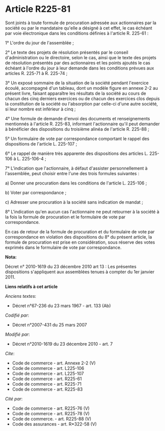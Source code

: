 # Article R225-81

Sont joints à toute formule de procuration adressée aux actionnaires par la société ou par le mandataire qu'elle a désigné à
cet effet, le cas échéant par voie électronique dans les conditions définies à l'article R. 225-61 : 

1° L'ordre du jour de l'assemblée ; 

2° Le texte des projets de résolution présentés par le conseil d'administration ou le directoire, selon le cas, ainsi que le
texte des projets de résolution présentés par des actionnaires et les points ajoutés le cas échéant à l'ordre du jour à leur
demande dans les conditions prévues aux articles R. 225-71 à R. 225-74 ; 

3° Un exposé sommaire de la situation de la société pendant l'exercice écoulé, accompagné d'un tableau, dont un modèle figure
en annexe 2-2 au présent livre, faisant apparaître les résultats de la société au cours de chacun des cinq derniers exercices
ou de chacun des exercices clos depuis la constitution de la société ou l'absorption par celle-ci d'une autre société, si
leur nombre est inférieur à cinq ; 

4° Une formule de demande d'envoi des documents et renseignements mentionnés à l'article R. 225-83, informant l'actionnaire
qu'il peut demander à bénéficier des dispositions du troisième alinéa de l'article R. 225-88 ; 

5° Un formulaire de vote par correspondance comportant le rappel des dispositions de l'article L. 225-107 ; 

6° Le rappel de manière très apparente des dispositions des articles L. 225-106 à L. 225-106-4 ; 

7° L'indication que l'actionnaire, à défaut d'assister personnellement à l'assemblée, peut choisir entre l'une des trois
formules suivantes : 

a) Donner une procuration dans les conditions de l'article L. 225-106 ; 

b) Voter par correspondance ; 

c) Adresser une procuration à la société sans indication de mandat ; 

8° L'indication qu'en aucun cas l'actionnaire ne peut retourner à la société à la fois la formule de procuration et le
formulaire de vote par correspondance. 

En cas de retour de la formule de procuration et du formulaire de vote par correspondance en violation des dispositions du 8°
du présent article, la formule de procuration est prise en considération, sous réserve des votes exprimés dans le formulaire
de vote par correspondance.

**Nota:**

Décret n° 2010-1619 du 23 décembre 2010 art 13 : Les présentes dispositions s'appliquent aux assemblées tenues à compter du
1er janvier 2011.

**Liens relatifs à cet article**

_Anciens textes_:

  - Décret n°67-236 du 23 mars 1967 - art. 133 (Ab)

_Codifié par_:

  - Décret n°2007-431 du 25 mars 2007

_Modifié par_:

  - Décret n°2010-1619 du 23 décembre 2010 - art. 7

_Cite_:

  - Code de commerce - art. Annexe 2-2 (V)
  - Code de commerce - art. L225-106
  - Code de commerce - art. L225-107
  - Code de commerce - art. R225-61
  - Code de commerce - art. R225-71
  - Code de commerce - art. R225-83

_Cité par_:

  - Code de commerce - art. R225-76 (V)
  - Code de commerce - art. R225-78 (V)
  - Code de commerce. - art. R225-88 (V)
  - Code des assurances - art. R*322-58 (V)
